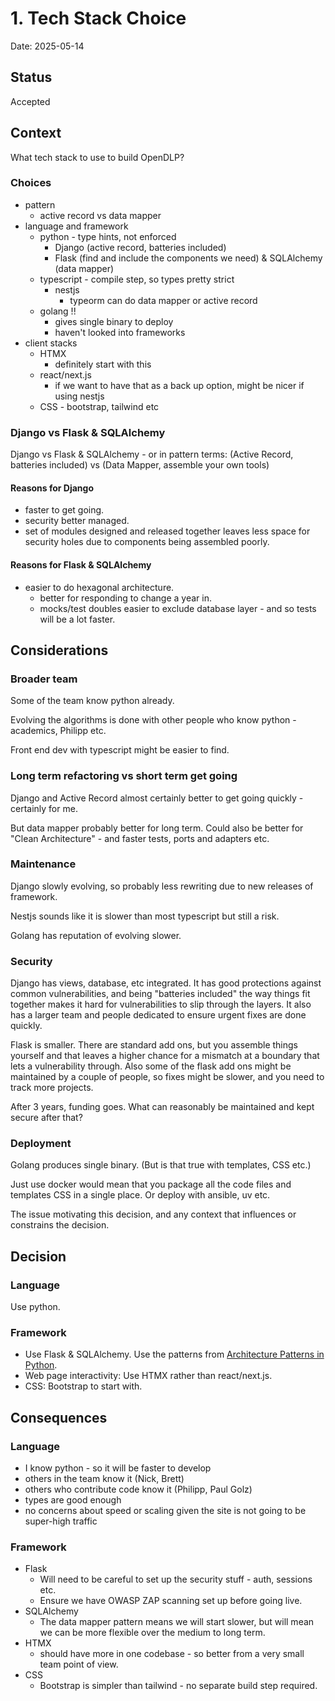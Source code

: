 # 1. Tech Stack Choice

Date: 2025-05-14

## Status

Accepted

## Context

What tech stack to use to build OpenDLP?

### Choices

- pattern
  - active record vs data mapper
- language and framework
  - python - type hints, not enforced
    - Django (active record, batteries included)
    - Flask (find and include the components we need) & SQLAlchemy (data mapper)
  - typescript - compile step, so types pretty strict
    - nestjs
      - typeorm can do data mapper or active record
  - golang !!
    - gives single binary to deploy
    - haven't looked into frameworks
- client stacks
  - HTMX
    - definitely start with this
  - react/next.js
    - if we want to have that as a back up option, might be nicer if using nestjs
  - CSS - bootstrap, tailwind etc

### Django vs Flask & SQLAlchemy

Django vs Flask & SQLAlchemy - or in pattern terms: (Active Record, batteries included) vs (Data Mapper, assemble your own tools)

#### Reasons for Django

- faster to get going.
- security better managed.
- set of modules designed and released together leaves less space for security holes due to components being assembled poorly.

#### Reasons for Flask & SQLAlchemy

- easier to do hexagonal architecture.
  - better for responding to change a year in.
  - mocks/test doubles easier to exclude database layer - and so tests will be a lot faster.

## Considerations

### Broader team

Some of the team know python already.

Evolving the algorithms is done with other people who know python - academics, Philipp etc.

Front end dev with typescript might be easier to find.

### Long term refactoring vs short term get going

Django and Active Record almost certainly better to get going quickly - certainly for me.

But data mapper probably better for long term. Could also be better for "Clean Architecture" - and faster tests, ports and adapters etc.

### Maintenance

Django slowly evolving, so probably less rewriting due to new releases of framework.

Nestjs sounds like it is slower than most typescript but still a risk.

Golang has reputation of evolving slower.

### Security

Django has views, database, etc integrated. It has good protections against common vulnerabilities, and being "batteries included" the way things fit together makes it hard for vulnerabilities to slip through the layers. It also has a larger team and people dedicated to ensure urgent fixes are done quickly.

Flask is smaller. There are standard add ons, but you assemble things yourself and that leaves a higher chance for a mismatch at a boundary that lets a vulnerability through. Also some of the flask add ons might be maintained by a couple of people, so fixes might be slower, and you need to track more projects.

After 3 years, funding goes. What can reasonably be maintained and kept secure after that?

### Deployment

Golang produces single binary. (But is that true with templates, CSS etc.)

Just use docker would mean that you package all the code files and templates CSS in a single place. Or deploy with ansible, uv etc.

The issue motivating this decision, and any context that influences or constrains the decision.

## Decision

### Language

Use python.

### Framework

- Use Flask & SQLAlchemy. Use the patterns from [Architecture Patterns in Python](https://www.cosmicpython.com/).
- Web page interactivity: Use HTMX rather than react/next.js.
- CSS: Bootstrap to start with.

## Consequences

### Language

- I know python - so it will be faster to develop
- others in the team know it (Nick, Brett)
- others who contribute code know it (Philipp, Paul Golz)
- types are good enough
- no concerns about speed or scaling given the site is not going to be super-high traffic

### Framework

- Flask
  - Will need to be careful to set up the security stuff - auth, sessions etc.
  - Ensure we have OWASP ZAP scanning set up before going live.
- SQLAlchemy
  - The data mapper pattern means we will start slower, but will mean we can be more flexible over the medium to long term.
- HTMX
  - should have more in one codebase - so better from a very small team point of view.
- CSS
  - Bootstrap is simpler than tailwind - no separate build step required.
